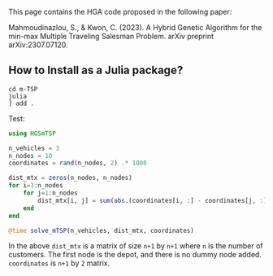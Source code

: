 This page contains the HGA code proposed in the following paper: 

Mahmoudinazlou, S., & Kwon, C. (2023). A Hybrid Genetic Algorithm for the min-max Multiple Traveling Salesman Problem. arXiv preprint arXiv:2307.07120.

## How to Install as a Julia package?

```
cd m-TSP
julia
] add .
```

Test:
```julia
using HGSmTSP

n_vehicles = 3
n_nodes = 10
coordinates = rand(n_nodes, 2) .* 1000

dist_mtx = zeros(n_nodes, n_nodes)
for i=1:n_nodes
    for j=1:n_nodes
        dist_mtx[i, j] = sum(abs.(coordinates[i, :] - coordinates[j, :]))
    end
end

@time solve_mTSP(n_vehicles, dist_mtx, coordinates)
```

In the above `dist_mtx` is a matrix of size `n+1` by `n+1` where `n` is the number of customers. The first node is the depot, and there is no dummy node added. `coordinates` is `n+1` by `2` matrix. 



